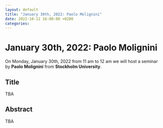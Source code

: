 ```yaml
---
layout: default
title: "January 30th, 2022: Paolo Molignini"
date: 2022-10-12 16:00:00 +0200
categories:
---
```


# January 30th, 2022: Paolo Molignini

On Monday, January 30th, 2022 from 11 am to 12 am we will host a seminar by **Paolo Molignini** from **Stockholm University**. 

## Title

TBA

## Abstract 

TBA




